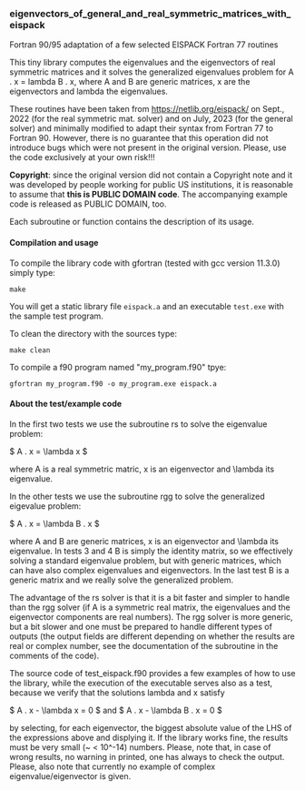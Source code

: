 ### eigenvectors_of_general_and_real_symmetric_matrices_with_eispack

Fortran 90/95 adaptation of a few selected EISPACK Fortran 77 routines

This tiny library computes the eigenvalues and the eigenvectors of
real symmetric matrices and it solves the generalized eigenvalues problem
for A . x = lambda B . x, where A and B are generic matrices, x are the
eigenvectors and lambda the eigenvalues.

These routines have been taken from https://netlib.org/eispack/ on Sept., 2022
(for the real symmetric mat. solver) and on July, 2023 (for the general solver)
and minimally modified to adapt their syntax from Fortran 77 to Fortran 90.
However, there is no guarantee that this operation did not introduce bugs which
were not present in the original version.
Please, use the code exclusively at your own risk!!!

**Copyright**: since the original version did not contain a Copyright note and it
was developed by people working for public US institutions, it is reasonable
to assume that **this is PUBLIC DOMAIN code**.
The accompanying example code is released as PUBLIC DOMAIN, too.

Each subroutine or function contains the description of its usage.

#### Compilation and usage ####
 
To compile the library code with gfortran (tested with gcc version 11.3.0)
simply type:

```
make
```

You will get a static library file `eispack.a` and an executable `test.exe`
with the sample test program.

To clean the directory with the sources type:

```
make clean
```

To compile a f90 program named "my_program.f90" tpye:

```
gfortran my_program.f90 -o my_program.exe eispack.a
```

#### About the test/example code

In the first two tests we use the subroutine rs to solve the eigenvalue problem:

$ A . x = \lambda x $

where A is a real symmetric matric, x is an eigenvector and \lambda its eigenvalue.
 
In the other tests we use the subroutine rgg to solve the generalized eigevalue problem:

$ A . x = \lambda B . x $

where A and B are generic matrices, x is an eigenvector and \lambda its eigenvalue.
In tests 3 and 4 B is simply the identity matrix, so we effectively solving a standard
eigenvalue problem, but with generic matrices, which can have also complex eigenvalues
and eigenvectors. In the last test B is a generic matrix and we really solve the generalized problem.
 
The advantage of the rs solver is that it is a bit faster and simpler to handle than the rgg solver
(if A is a symmetric real matrix, the eigenvalues and the eigenvector components are real numbers).
The rgg solver is more generic, but a bit slower and one must be prepared to handle different types of outputs
(the output fields are different depending on whether the results are real or complex number,
see the documentation of the subroutine in the comments of the code).

The source code of test_eispack.f90 provides a few examples of how to use the library, while the execution
of the executable serves also as a test, because we verify that the solutions lambda and x satisfy

$ A . x - \lambda x = 0 $ and $ A . x - \lambda B . x = 0 $

by selecting, for each eigenvector, the biggest absolute value of the LHS of the expressions above and
displying it. If the library works fine, the results must be very small (~ < 10^-14) numbers.
Please, note that, in case of wrong results, no warning in printed, one has always to check the output.
Please, also note that currently no example of complex eigenvalue/eigenvector is given.
